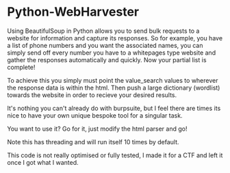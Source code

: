 # Python-WebHarvester
Using BeautifulSoup in Python allows you to send bulk requests to a website for information and capture its responses. So for example, you have a list of phone numbers and you want the associated names, you can simply send off every number you have to a whitepages type website and gather the responses automatically and quickly. Now your partial list is complete!

To achieve this you simply must point the value_search values to wherever the response data is within the html. Then push a large dictionary (wordlist) towards the website in order to recieve your desired results.

It's nothing you can't already do with burpsuite, but I feel there are times its nice to have your own unique bespoke tool for a singular task.

You want to use it? Go for it, just modify the html parser and go!

Note this has threading and will run itself 10 times by default.

This code is not really optimised or fully tested, I made it for a CTF and left it once I got what I wanted.
